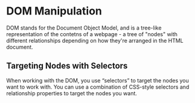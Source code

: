 # DOM Manipulation
DOM stands for the Document Object Model, and is a tree-like representation of the contetns of a webpage - a tree of "nodes" with different relationships depending on how they're arranged in the HTML document. 

## Targeting Nodes with Selectors
When working with the DOM, you use “selectors” to target the nodes you want to work with. You can use a combination of CSS-style selectors and relationship properties to target the nodes you want.